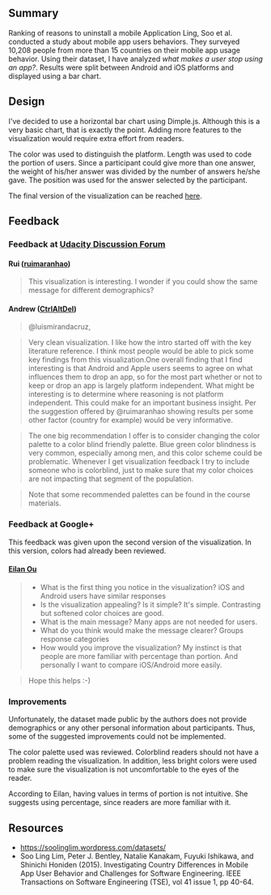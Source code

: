 ## Summary
Ranking of reasons to uninstall a mobile Application
Ling, Soo et al. conducted a study about mobile app users behaviors. They surveyed 10,208 people from more than 15 countries on their mobile app usage behavior.
Using their dataset, I have analyzed _what makes a user stop using an app?_.
Results were split between Android and iOS platforms and displayed using a bar chart.

## Design

I've decided to use a horizontal bar chart using Dimple.js. Although this is a very basic chart, that is exactly the point. Adding more features to the visualization would require extra effort from readers.

The color was used to distinguish the platform.
Length was used to code the portion of users. Since a participant could give more than one answer, the weight of his/her answer was divided by the number of answers he/she gave.
The position was used for the answer selected by the participant.

The final version of the visualization can be reached [here](https://rawgit.com/luiscruz/udacity_data_analyst/master/P06/index.html).

## Feedback

### Feedback at [Udacity Discussion Forum](https://discussions.udacity.com/t/p06-feedback-request-on-what-makes-you-stop-using-an-app/190034)

#### Rui ([ruimaranhao](https://discussions.udacity.com/users/ruimaranhao/activity))

> This visualization is interesting. I wonder if you could show the same message for different demographics?

#### Andrew ([CtrlAltDel](https://discussions.udacity.com/users/CtrlAltDel/activity))

> @luismirandacruz,

> Very clean visualization. I like how the intro started off with the key literature reference. I think most people would be able to pick some key findings from this visualization.One overall finding that I find interesting is that Android and Apple users seems to agree on what influences them to drop an app, so for the most part whether or not to keep or drop an app is largely platform independent. What might be interesting is to determine where reasoning is not platform independent. This could make for an important business insight.
> Per the suggestion offered by @ruimaranhao showing results per some other factor (country for example) would be very informative.

> The one big recommendation I offer is to consider changing the color palette to a color blind friendly palette. Blue green color blindness is very common, especially among men, and this color scheme could be problematic. Whenever I get visualization feedback I try to include someone who is colorblind, just to make sure that my color choices are not impacting that segment of the population.

> Note that some recommended palettes can be found in the course materials.

### Feedback at Google+
This feedback was given upon the second version of the visualization. In this version, colors had already been reviewed.

#### [Eilan Ou](https://plus.google.com/113309008589435841729)

> - What is the first thing you notice in the visualization? iOS and Android users have similar responses
> - Is the visualization appealing? Is it simple? It's simple. Contrasting but softened color choices are good. 
> - What is the main message? Many apps are not needed for users.
> - What do you think would make the message clearer? Groups response categories
> - How would you improve the visualization? My instinct is that people are more familiar with percentage than portion. And personally I want to compare iOS/Android more easily.

> Hope this helps :-)


### Improvements

Unfortunately, the dataset made public by the authors does not provide demographics or any other personal information about participants.
Thus, some of the suggested improvements could not be implemented.

The color palette used was reviewed. Colorblind readers should not have a problem reading the visualization. In addition, less bright colors were used to make sure the visualization is not uncomfortable to the eyes of the reader.

According to Eilan, having values in terms of portion is not intuitive. She suggests using percentage, since readers are more familiar with it.



## Resources

- https://soolinglim.wordpress.com/datasets/
- Soo Ling Lim, Peter J. Bentley, Natalie Kanakam, Fuyuki Ishikawa, and Shinichi Honiden (2015). Investigating Country Differences in Mobile App User Behavior and Challenges for Software Engineering. IEEE Transactions on Software Engineering (TSE), vol 41 issue 1, pp 40-64.